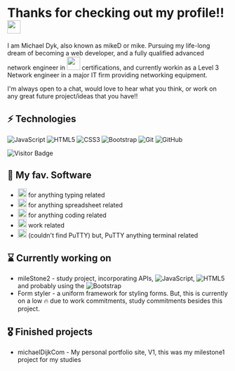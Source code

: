 # Thanks for checking out my profile!! <img src="https://raw.githubusercontent.com/aemmadi/aemmadi/master/wave.gif" width="30px">

I am Michael Dyk, also known as mikeD or mike. Pursuing my life-long dream of becoming a web developer, and a fully qualified advanced network engineer in <img src="https://simpleicons.org/icons/cisco.svg" height="30px" width="30px"> certifications, and currently workin as a Level 3 Network engineer in a major IT firm providing networking equipment. 

I'm always open to a chat, would love to hear what you think, or work on any great future project/ideas that you have!!

## ⚡ Technologies

![JavaScript](https://img.shields.io/badge/-JavaScript-black?style=flat-square&logo=javascript)
![HTML5](https://img.shields.io/badge/-HTML5-E34F26?style=flat-square&logo=html5&logoColor=white)
![CSS3](https://img.shields.io/badge/-CSS3-1572B6?style=flat-square&logo=css3)
![Bootstrap](https://img.shields.io/badge/-Bootstrap-563D7C?style=flat-square&logo=bootstrap)
![Git](https://img.shields.io/badge/-Git-black?style=flat-square&logo=git)
![GitHub](https://img.shields.io/badge/-GitHub-181717?style=flat-square&logo=github)

![Visitor Badge](https://visitor-badge.laobi.icu/badge?page_id=michaeldijk)

## 💾 My fav. Software

* <img src="https://simpleicons.org/icons/microsoftword.svg" height="20px" width="20px"> for anything typing related
* <img src="https://simpleicons.org/icons/microsoftexcel.svg" height="20px" width="20px"> for anything spreadsheet related
* <img src="https://simpleicons.org/icons/visualstudiocode.svg" height="20px" width="20px"> for anything coding related
* <img src="https://simpleicons.org/icons/salesforce.svg" height="20px" width="20px"> work related
* <img src="https://simpleicons.org/icons/windowsterminal.svg" height="20px" width="20px"> (couldn't find PuTTY) but, PuTTY anything terminal related


## ⌛️ Currently working on

* mileStone2 - study project, incorporating APIs, ![JavaScript](https://img.shields.io/badge/-JavaScript-black?style=flat-square&logo=javascript), ![HTML5](https://img.shields.io/badge/-HTML5-E34F26?style=flat-square&logo=html5&logoColor=white) and probably using the ![Bootstrap](https://img.shields.io/badge/-Bootstrap-563D7C?style=flat-square&logo=bootstrap)
* Form styler - a uniform framework for styling forms. But, this is currently on a low 🔥 due to work commitments, study commitments besides this project.

## 🎖 Finished projects

* michaelDijkCom - My personal portfolio site, V1, this was my milestone1 project for my studies
